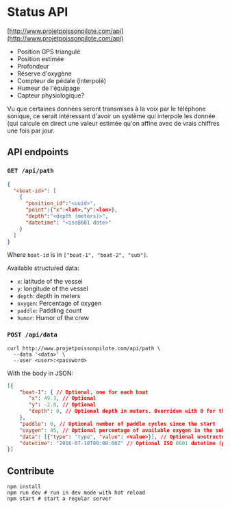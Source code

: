 # Status API

[http://www.projetpoissonpilote.com/api](http://www.projetpoissonpilote.com/api)

- Position GPS triangulé
- Position estimée
- Profondeur
- Réserve d'oxygène
- Compteur de pédale (interpolé)
- Humeur de l'équipage
- Capteur physiologique?

Vu que certaines données seront transmises à la voix par le téléphone sonique,
ce serait intéressant d'avoir un système qui interpole les donnée (qui calcule
en direct une valeur estimée qu'on affine avec de vrais chiffres une fois par
jour.

## API endpoints

### `GET /api/path`

```json
{
  "<boat-id>": [
    {
      "position_id":"<uuid>",
      "point":{"x":<lat>,"y":<lon>},
      "depth":"<depth (meters)>",
      "datetime": "<iso8601 date>"
    }
  ]
}
```

Where `boat-id` is in `["boat-1", "boat-2", "sub"]`.

Available structured data:

- `x`: latitude of the vessel
- `y`: longitude of the vessel
- `depth`: depth in meters
- `oxygen`: Percentage of oxygen
- `paddle`: Paddling count
- `humor`: Humor of the crew

### `POST /api/data`

```
curl http://www.projetpoissonpilote.com/api/path \
  --data '<data>' \
  --user <user>:<password>
```

With the body in JSON:

```json
[{
    "boat-1": { // Optional, one for each boat
       "x": 49.3, // Optional
       "y": -2.0, // Optional
       "depth": 0, // Optional depth in meters. Overriden with 0 for the boats
    },
    "paddle": 0, // Optional number of paddle cycles since the start
    "oxygen": 45, // Optional percentage of available oxygen in the sub
    "data": [{"type": "type", "value": <value>}], // Optional unstructured data
    "datetime": "2016-07-18T00:00:00Z" // Optional ISO 8601 datetime (preferably UTC). Default: now()
}]
```

## Contribute

```
npm install
npm run dev # run in dev mode with hot reload
npm start # start a regular server
```
